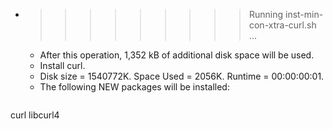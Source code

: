 * >>>>>>>>> Running inst-min-con-xtra-curl.sh ...
  * After this operation, 1,352 kB of additional disk space will be used.
  * Install curl.
  * Disk size = 1540772K. Space Used = 2056K. Runtime = 00:00:00:01.
  * The following NEW packages will be installed:
  ```bash
curl libcurl4
  ```
